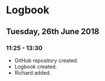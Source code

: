 # Logbook
## Tuesday, 26th June 2018
### 11:25 - 13:30
- GitHub repository created.
- Logbook created.
- Richard added.
